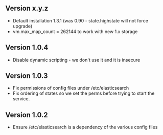 ## Version x.y.z

* Default installation 1.3.1 (was 0.90 - state.highstate will not force upgrade)
* vm.max_map_count = 262144 to work with new 1.x storage

## Version 1.0.4

* Disable dynamic scripting - we don't use it and it is insecure

## Version 1.0.3

* Fix permissions of config files under /etc/elasticsearch
* Fix ordering of states so we set the perms before trying to start the service.

## Version 1.0.2

* Ensure /etc/elasticsearch is a dependency of the various config files

